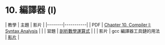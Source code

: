 # 10. 編譯器 (I)

| 教學 | 主題  | 影片  |
|--------|-----------|
| PDF | [Chapter 10. Compiler I: Syntax Analysis](http://www.nand2tetris.org/lectures/PDF/lecture%2010%20compiler%20I.pdf)  |  |
| 習題 | [剖析數學運算式](ai:parseExp) |  |
| 影片 | gcc 編譯器工具鏈的用法 | [影片](https://www.youtube.com/watch?v=CcaegVVaxT8) |